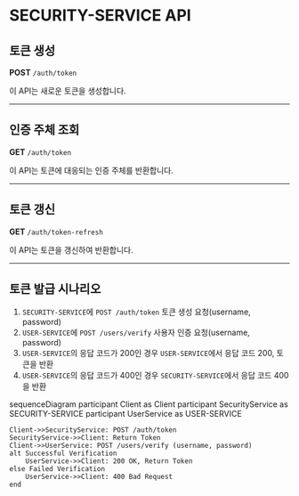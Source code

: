 # SECURITY-SERVICE API

## 토큰 생성

**POST** `/auth/token`

이 API는 새로운 토큰을 생성합니다.

---

## 인증 주체 조회

**GET** `/auth/token`

이 API는 토큰에 대응되는 인증 주체를 반환합니다.

---

## 토큰 갱신

**GET** `/auth/token-refresh`

이 API는 토큰을 갱신하여 반환합니다.

---

## 토큰 발급 시나리오

1. `SECURITY-SERVICE`에 `POST /auth/token` 토큰 생성 요청(username, password)
2. `USER-SERVICE`에 `POST /users/verify` 사용자 인증 요청(username, password)
3. `USER-SERVICE`의 응답 코드가 200인 경우 `USER-SERVICE`에서 응답 코드 200, 토큰을 반환
3. `USER-SERVICE`의 응답 코드가 400인 경우 `SECURITY-SERVICE`에서 응답 코드 400을 반환

sequenceDiagram
participant Client as Client
participant SecurityService as SECURITY-SERVICE
participant UserService as USER-SERVICE

    Client->>SecurityService: POST /auth/token
    SecurityService->>Client: Return Token
    Client->>UserService: POST /users/verify (username, password)
    alt Successful Verification
        UserService->>Client: 200 OK, Return Token
    else Failed Verification
        UserService->>Client: 400 Bad Request
    end
